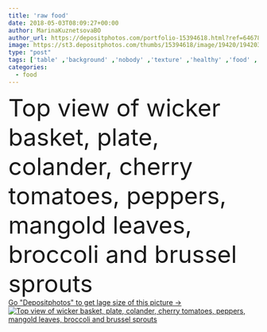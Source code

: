 ```yaml
---
title: 'raw food'
date: 2018-05-03T08:09:27+00:00
author: MarinaKuznetsovaBO
author_url: https://depositphotos.com/portfolio-15394618.html?ref=64678756
image: https://st3.depositphotos.com/thumbs/15394618/image/19420/194203704/api_thumb_450.jpg?forcejpeg=true
type: "post"
tags: ['table' ,'background' ,'nobody' ,'texture' ,'healthy' ,'food' ,'wooden' ,'plate' ,'delicious' ,'appetizing' ,'yummy' ,'ripe' ,'freshness' ,'rustic' ,'backdrop' ,'vegetables' ,'organic' ,'wallpaper' ,'wood' ,'textured' ,'template' ,'surface' ,'vitamins' ,'antioxidant' ,'tabletop' ,'peppers' ,'colander' ,'broccoli' ,'detox' ,'still life' ,'top view' ,'bell peppers' ,'cherry tomatoes' ,'from above' ,'brussel sprouts' ,'wicker basket' ,'Elevated View' ,'mangold leaves' ]
categories: 
  - food
---
```

<div aling="center">
            <font size="60"> Top view of wicker basket, plate, colander, cherry tomatoes, peppers, mangold leaves, broccoli and brussel sprouts</font>   
</div>
<div>
    <a href='https://depositphotos.com/194203704/stock-photo-raw-food.html?ref=64678756' target=_blank > Go "Depositphotos" to get lage size of this picture ->
        <img href='https://depositphotos.com/194203704/stock-photo-raw-food.html?ref=64678756' src='https://st3.depositphotos.com/15394618/19420/i/950/depositphotos_194203704-stock-photo-raw-food.jpg?forcejpeg=true' alt='Top view of wicker basket, plate, colander, cherry tomatoes, peppers, mangold leaves, broccoli and brussel sprouts' >
    </a>
</div>
